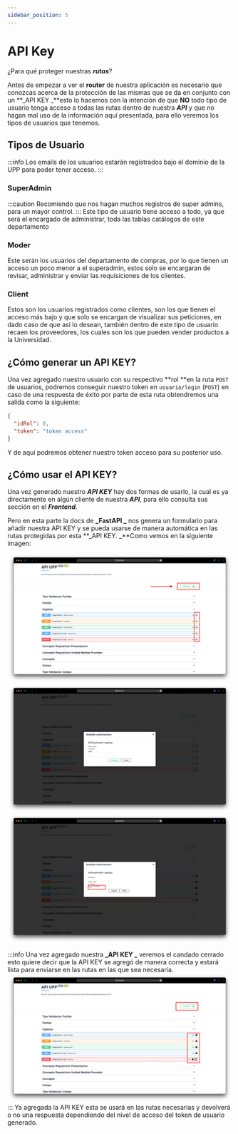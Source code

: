 ```yaml
---
sidebar_position: 5
---
```


# API Key

¿Para qué proteger nuestras ***rutas***?


Antes de empezar a ver el **router** de nuestra aplicación es necesario que conozcas acerca de la protección de las mismas que se da en conjunto con un **_API KEY _**esto lo hacemos con la intención de que **NO** todo tipo de usuario tenga acceso a todas las rutas dentro de nuestra **_API_** y que no hagan mal uso de la información aquí presentada, para ello veremos los tipos de usuarios que tenemos.

## Tipos de Usuario

:::info
Los emails de los usuarios estarán registrados bajo el dominio de la UPP para poder tener acceso.
:::

###  SuperAdmin
:::caution
Recomiendo que nos hagan muchos registros de super admins, para un mayor control. 
:::
Este tipo de usuario tiene acceso a todo, ya que será el encargado de administrar, toda las tablas catálogos de este departamento


### Moder 

Este serán los usuarios del departamento de compras, por lo que tienen un acceso un poco menor a el superadmin, estos solo se encargaran de revisar, administrar y enviar las requisiciones de los clientes.


### Client 

Estos son los usuarios registrados como clientes, son los que tienen el acceso más bajo y que solo se encargan de visualizar sus peticiones, en dado caso de que así lo desean, también dentro de este tipo de usuario recaen los proveedores, los cuales son los que pueden vender productos a la Universidad.


## ¿Cómo generar un API KEY?

Una vez agregado nuestro usuario con su respectivo **rol **en la ruta `POST` de usuarios, podremos conseguir nuestro token en `usuario/login` (`POST`) en caso de una respuesta de éxito por parte de esta ruta obtendremos una salida como la siguiente:


```json
{
  "idRol": 0,
  "token": "token access"
}
```


Y de aquí podremos obtener nuestro token acceso para su posterior uso.


## ¿Cómo usar el API KEY?

Una vez generado nuestro **_API KEY_** hay dos formas de usarlo, la cual es ya directamente en algún cliente de nuestra **_API_**, para ello consulta sus sección en el **_Frontend_**.

Pero en esta parte la docs de **_FastAPI _** nos genera un formulario para añadir nuestra API KEY y se pueda usarse de manera automática en las rutas protegidas por esta **_API KEY. _**Como vemos en la siguiente imagen: 


![login1](./img/1-login.png "")
![login2](./img/2-login.png "")
![login3](./img/3-login.png "")

:::info
Una vez agregado nuestra **_API KEY _** veremos el candado cerrado esto quiere decir que la API KEY se agregó de manera correcta y estará lista para enviarse en las rutas en las que sea necesaria.
![login4](./img/4-login.png "")
:::
Ya agregada la API KEY esta se usará en las rutas necesarias y devolverá o no  una respuesta dependiendo del nivel de acceso del token de usuario generado.

